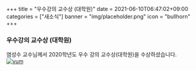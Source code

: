 +++
title = "우수강의 교수상 (대학원)"
date = 2021-06-10T06:47:02+09:00
categories = ["새소식"]
banner = "img/placeholder.png"
icon = "bullhorn"
+++

<!--more-->
### 우수강의 교수상 (대학원)

염성수 교수님께서 2020학년도 우수 강의 교수상(대학원)을 수상하셨습니다.
<br>
[![yum](/img/people/seongsooyum.jpg)](/people/seongsooyum)
